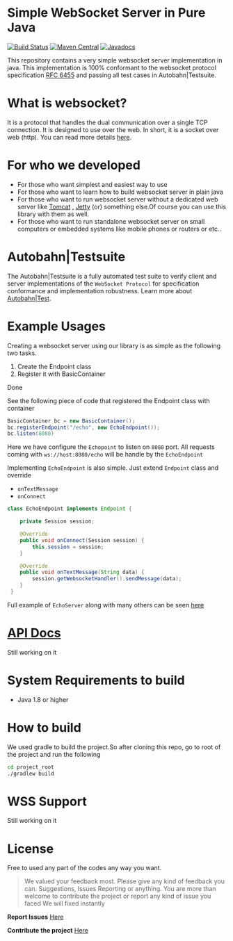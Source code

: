 # Simple WebSocket Server in Pure Java

[![Build Status](https://travis-ci.org/ayeminoo/simple-java-websocket.svg?branch=master)](https://travis-ci.org/ayeminoo/simple-java-websocket)
[![Maven Central](https://maven-badges.herokuapp.com/maven-central/org.java-websocket/Java-WebSocket/badge.svg)](https://maven-badges.herokuapp.com/maven-central/org.java-websocket/Java-WebSocket)
[![Javadocs](https://www.javadoc.io/badge/org.java-websocket/Java-WebSocket.svg)](https://www.javadoc.io/doc/org.java-websocket/Java-WebSocket)

This repository contains a very simple websocket server implementation in java.
This implementation is 100% conformant to the websocket protocol specification [RFC 6455](http://tools.ietf.org/html/rfc6455)
and passing all test cases in Autobahn|Testsuite.  

What is websocket?
==================
It is a protocol that handles the dual communication over a single TCP connection. 
It is designed to use over the web. In short, it is a socket over web (http). You can read
more details [here](https://en.wikipedia.org/wiki/WebSocket).

For who we developed
====================
+ For those who want simplest and easiest way to use 
+ For those who want to learn how to build websocket server in plain java
+ For those who want to run websocket server without a dedicated web server like [Tomcat](http://tomcat.apache.org/)
, [Jetty](https://www.eclipse.org/jetty/) (or) something else.Of course you can use this library with them as well.
+ For those who want to run standalone websocket server on small computers or embedded systems like mobile phones or routers or etc..


Autobahn|Testsuite
==================

The Autobahn|Testsuite is a fully automated test suite to verify client and server 
implementations of the `WebSocket Protocol` for specification conformance and implementation robustness.
Learn more about [Autobahn|Test](https://github.com/crossbario/autobahn-testsuite/blob/master/doc/README.rst).

Example Usages
==============
Creating a websocket server using our library is as simple as the following two tasks.

1. Create the Endpoint class
2. Register it with BasicContainer 

Done

See the following piece of code that registered the Endpoint class with container
 
```Java
BasicContainer bc = new BasicContainer();
bc.registerEndpoint("/echo", new EchoEndpoint());
bc.listen(8080)
```
Here we have configure the `Echopoint` to listen on `8080` port. All requests coming with `ws://host:8080/echo` 
will be handle by the `EchoEndpoint` 

Implementing `EchoEndpoint` is also simple. Just extend `Endpoint` class and override 
+ `onTextMessage`
+ `onConnect`

```java
class EchoEndpoint implements Endpoint {

    private Session session;

    @Override
    public void onConnect(Session session) {
        this.session = session;
    }

    @Override
    public void onTextMessage(String data) {
        session.getWebsocketHandler().sendMessage(data);
    }
 }
```

Full example of `EchoServer` along with many others can be seen 
[here](https://github.com/ayeminoo/simple-java-websocket/tree/master/examples)

[API Docs]()
==========
Still working on it

System Requirements to build
===========================
+ Java 1.8 or higher

How to build
============
We used gradle to build the project.So after cloning this repo, go to root of the project and run the following 

``` bash
cd project_root
./gradlew build
```

WSS Support
===========
Still working on it

License
=======
Free to used any part of the codes any way you want. 


> We valued your feedback most.
> Please give any kind of feedback you can. Suggestions, Issues Reporting or anything.
> You are more than welcome to contribute the project or report any kind of issue you faced 
> We will fixed instantly

**Report Issues**
[Here](https://github.com/ayeminoo/simple-java-websocket/issues)

**Contribute the project**
[Here](https://github.com/ayeminoo/simple-java-websocket/pulls)